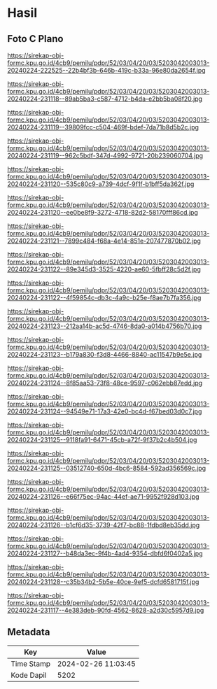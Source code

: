 # Hasil

## Foto C Plano

https://sirekap-obj-formc.kpu.go.id/4cb9/pemilu/pdpr/52/03/04/20/03/5203042003013-20240224-222525--22b4bf3b-646b-419c-b33a-96e80da2654f.jpg

https://sirekap-obj-formc.kpu.go.id/4cb9/pemilu/pdpr/52/03/04/20/03/5203042003013-20240224-231118--89ab5ba3-c587-4712-b4da-e2bb5ba08f20.jpg

https://sirekap-obj-formc.kpu.go.id/4cb9/pemilu/pdpr/52/03/04/20/03/5203042003013-20240224-231119--39809fcc-c504-469f-bdef-7da71b8d5b2c.jpg

https://sirekap-obj-formc.kpu.go.id/4cb9/pemilu/pdpr/52/03/04/20/03/5203042003013-20240224-231119--962c5bdf-347d-4992-9721-20b239060704.jpg

https://sirekap-obj-formc.kpu.go.id/4cb9/pemilu/pdpr/52/03/04/20/03/5203042003013-20240224-231120--535c80c9-a739-4dcf-9f1f-b1bff5da362f.jpg

https://sirekap-obj-formc.kpu.go.id/4cb9/pemilu/pdpr/52/03/04/20/03/5203042003013-20240224-231120--ee0be8f9-3272-4718-82d2-58170fff86cd.jpg

https://sirekap-obj-formc.kpu.go.id/4cb9/pemilu/pdpr/52/03/04/20/03/5203042003013-20240224-231121--7899c484-f68a-4e14-851e-207477870b02.jpg

https://sirekap-obj-formc.kpu.go.id/4cb9/pemilu/pdpr/52/03/04/20/03/5203042003013-20240224-231122--89e345d3-3525-4220-ae60-5fbff28c5d2f.jpg

https://sirekap-obj-formc.kpu.go.id/4cb9/pemilu/pdpr/52/03/04/20/03/5203042003013-20240224-231122--4f59854c-db3c-4a9c-b25e-f8ae7b7fa356.jpg

https://sirekap-obj-formc.kpu.go.id/4cb9/pemilu/pdpr/52/03/04/20/03/5203042003013-20240224-231123--212aa14b-ac5d-4746-8da0-a014b4756b70.jpg

https://sirekap-obj-formc.kpu.go.id/4cb9/pemilu/pdpr/52/03/04/20/03/5203042003013-20240224-231123--b179a830-f3d8-4466-8840-ac11547b9e5e.jpg

https://sirekap-obj-formc.kpu.go.id/4cb9/pemilu/pdpr/52/03/04/20/03/5203042003013-20240224-231124--8f85aa53-73f8-48ce-9597-c062ebb87edd.jpg

https://sirekap-obj-formc.kpu.go.id/4cb9/pemilu/pdpr/52/03/04/20/03/5203042003013-20240224-231124--94549e71-17a3-42e0-bc4d-f67bed03d0c7.jpg

https://sirekap-obj-formc.kpu.go.id/4cb9/pemilu/pdpr/52/03/04/20/03/5203042003013-20240224-231125--9118fa91-6471-45cb-a72f-9f37b2c4b504.jpg

https://sirekap-obj-formc.kpu.go.id/4cb9/pemilu/pdpr/52/03/04/20/03/5203042003013-20240224-231125--03512740-650d-4bc6-8584-592ad356569c.jpg

https://sirekap-obj-formc.kpu.go.id/4cb9/pemilu/pdpr/52/03/04/20/03/5203042003013-20240224-231126--e66f75ec-94ac-44ef-ae71-9952f928d103.jpg

https://sirekap-obj-formc.kpu.go.id/4cb9/pemilu/pdpr/52/03/04/20/03/5203042003013-20240224-231126--b1cf6d35-3739-42f7-bc88-1fdbd8eb35dd.jpg

https://sirekap-obj-formc.kpu.go.id/4cb9/pemilu/pdpr/52/03/04/20/03/5203042003013-20240224-231127--b48da3ec-9f4b-4ad4-9354-dbfd6f0402a5.jpg

https://sirekap-obj-formc.kpu.go.id/4cb9/pemilu/pdpr/52/03/04/20/03/5203042003013-20240224-231128--c35b34b2-5b5e-40ce-9ef5-dcfd6581715f.jpg

https://sirekap-obj-formc.kpu.go.id/4cb9/pemilu/pdpr/52/03/04/20/03/5203042003013-20240224-231117--4e383deb-90fd-4562-8628-a2d30c5957d9.jpg


## Metadata

| Key        | Value               |
| ---------- | ------------------- |
| Time Stamp | 2024-02-26 11:03:45 |
| Kode Dapil | 5202                |



